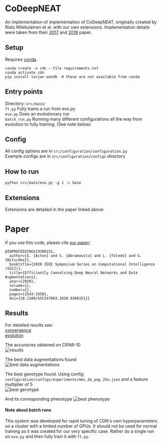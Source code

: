 # CoDeepNEAT

An implementation of implementation of CoDeepNEAT, originally created by Risto Miikkulainen et al. with our own extensions. Implementation details were taken from their [2017](https://arxiv.org/pdf/1703.00548/) and [2019](https://arxiv.org/pdf/1902.06827.pdf) paper.

## Setup
Requires [conda](https://docs.conda.io/en/latest/) 
```
conda create -n cdn --file requirements.txt
conda activate cdn
pip install tarjan wandb  # these are not available from conda
```  

## Entry points
Directory: ```src/main/```  
```ft.py``` Fully trains a run from evo.py  
```evo.py``` Does an evolutionary run  
```batch_run.py``` Running many different configurations all the way from evolution to fully training. (See note below)  

## Config
All config options are in ```src/configuration/configuration.py```  
Example configs are in ```src/configuration/configs``` directory  

## How to run
```python src/main/evo.py -g 1 -c base```

## Extensions
Extensions are detailed in the paper linked above

# Paper

If you use this code, please cite [our paper](https://ieeexplore.ieee.org/abstract/document/9308151):

```
@INPROCEEDINGS{9308151,
  author={S. {Acton} and S. {Abramowitz} and L. {Toledo} and G. {Nitschke}},
  booktitle={2020 IEEE Symposium Series on Computational Intelligence (SSCI)}, 
  title={Efficiently Coevolving Deep Neural Networks and Data Augmentations}, 
  year={2020},
  volume={},
  number={},
  pages={2543-2550},
  doi={10.1109/SSCI47803.2020.9308151}}
```

## Results
For detailed results see:  
[convergence](https://app.wandb.ai/codeepneat/cdn_fully_train/reports/CoDeepNEAT-convergence-results--VmlldzoyMTIyMjY?accessToken=86xwfnm0f8tko6spt71oharczveqgv388hzojcuei7g3z4wonshr4uy5n24bbga6)  
[evolution](https://app.wandb.ai/codeepneat/cdn/reports/CoDeepNEAT-evolution-results--VmlldzoyMTIyNDI?accessToken=bvjugcdbb1qdgn7czmcyxct60cxkgatapk8nldg1bt7gwy4a4kovlavdt5sy7bz5)

The accuracies obtained on CIFAR-10  
![results](results.png "results")

The best data augmentations found  
![best data augmentations](best_da.png "best data augmentations")

The best genotype found. Using config `configuration/configs/experiments/mms_da_pop_25e.json` and a feature multiplier of 5    
![best genotype](best_geno.png "best genotype")

And its corresponding phenotype
![best phenotype](best_pheno.png "best phenotype")


#### Note about batch runs
This system was developed for rapid tuning of CDN's own hyperparameters on a cluster with a limited number of GPUs. It should not be used for normal training as it was created for our very specific case. Rather do a single run on ```evo.py``` and then fully train it with ```ft.py```.
